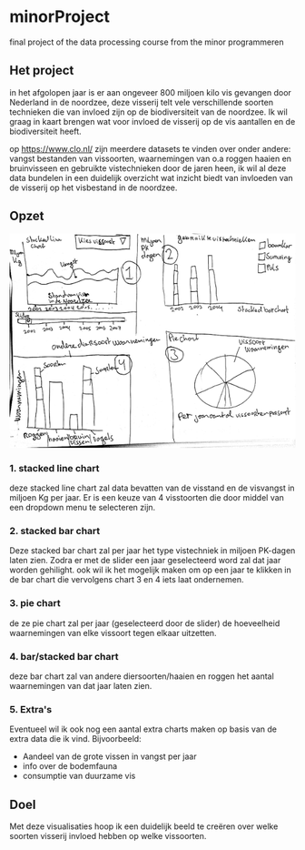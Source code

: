 # minorProject
final project of the data processing course from the minor programmeren


## Het project
in het afgolopen jaar is er aan ongeveer 800 miljoen kilo vis gevangen door Nederland in de noordzee, deze visserij telt vele verschillende soorten technieken die van invloed zijn op de biodiversiteit van de noordzee. Ik wil graag in kaart brengen wat voor invloed de visserij op de vis aantallen en de biodiversiteit heeft.

op https://www.clo.nl/ zijn meerdere datasets te vinden over onder andere: vangst bestanden van vissoorten, waarnemingen van o.a roggen haaien en bruinvisseen en gebruikte vistechnieken door de jaren heen, ik wil al deze data bundelen in een duidelijk overzicht wat inzicht biedt van invloeden van de visserij op het visbestand in de noordzee.


## Opzet
![GitHub Logo](/images/voorstel2.png)

### 1. stacked line chart
deze stacked line chart zal data bevatten van de visstand en de visvangst in miljoen Kg per jaar. Er is een keuze van 4 visstoorten die door middel van een dropdown menu te selecteren zijn.

### 2. stacked bar chart
Deze stacked bar chart zal per jaar het type vistechniek in miljoen PK-dagen laten zien. Zodra er met de slider een jaar geselecteerd word zal dat jaar worden gehilight. ook wil ik het mogelijk maken om op een jaar te klikken in de bar chart die vervolgens chart 3 en 4 iets laat ondernemen.

### 3. pie chart
de ze pie chart zal per jaar (geselecteerd door de slider) de hoeveelheid waarnemingen van elke vissoort tegen elkaar uitzetten.

### 4. bar/stacked bar chart
deze bar chart zal van andere diersoorten/haaien en roggen het aantal waarnemingen van dat jaar laten zien.

### 5. Extra's
Eventueel wil ik ook nog een aantal extra charts maken op basis van de extra data die ik vind.
Bijvoorbeeld:
* Aandeel van de grote vissen in vangst per jaar
* info over de bodemfauna
* consumptie van duurzame vis

## Doel
Met deze visualisaties hoop ik een duidelijk beeld te creëren over welke soorten visserij invloed hebben op welke vissoorten.
